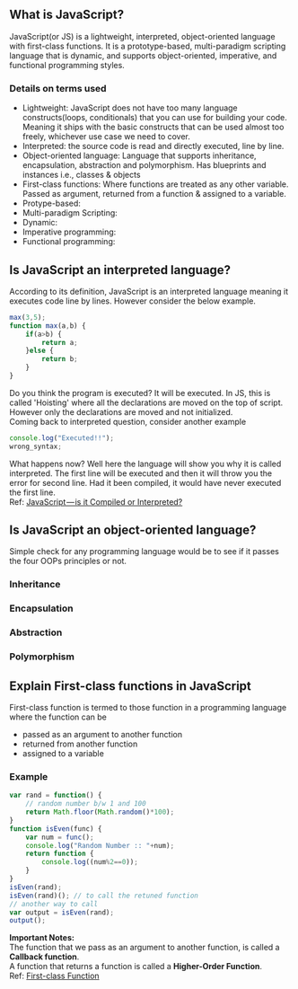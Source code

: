 ## What is JavaScript?
JavaScript(or JS) is a lightweight, interpreted, object-oriented language with first-class functions. It is a prototype-based, multi-paradigm scripting language that is dynamic, and supports object-oriented, imperative, and functional programming styles.

### Details on terms used
- Lightweight: JavaScript does not have too many language constructs(loops, conditionals) that you can use for building your code. Meaning it ships with the basic constructs that can be used almost too freely, whichever use case we need to cover.
- Interpreted: the source code is read and directly executed, line by line. 
- Object-oriented language: Language that supports inheritance, encapsulation, abstraction and polymorphism. Has blueprints and instances i.e., classes & objects
- First-class functions: Where functions are treated as any other variable. Passed as argument, returned from a function & assigned to a variable.
- Protype-based: 
- Multi-paradigm Scripting:
- Dynamic:
- Imperative programming:
- Functional programming:

## Is JavaScript an interpreted language?
According to its definition, JavaScript is an interpreted language meaning it executes code line by lines. However consider the below example.
```js
max(3,5);
function max(a,b) {
    if(a>b) {
        return a;
    }else {
        return b;
    }
}
```
Do you think the program is executed? It will be executed. In JS, this is called 'Hoisting' where all the declarations are moved on the top of script. However only the declarations are moved and not initialized. <br>
Coming back to interpreted question, consider another example
```js
console.log("Executed!!");
wrong_syntax;
```
What happens now? Well here the language will show you why it is called interpreted. The first line will be executed and then it will throw you the error for second line. Had it been compiled, it would have never executed the first line. <br>
Ref: [JavaScript — is it Compiled or Interpreted?](https://almogad.medium.com/javascript-is-it-compiled-or-interpreted-9779278468fc)

## Is JavaScript an object-oriented language?
Simple check for any programming language would be to see if it passes the four OOPs principles or not. 
### Inheritance
### Encapsulation
### Abstraction
### Polymorphism

## Explain First-class functions in JavaScript
First-class function is termed to those function in a programming language where the function can be <br>
- passed as an argument to another function
- returned from another function
- assigned to a variable
### Example
```js
var rand = function() {
    // random number b/w 1 and 100
    return Math.floor(Math.random()*100);
}
function isEven(func) {
    var num = func();
    console.log("Random Number :: "+num);
    return function {
        console.log((num%2==0));
    }
}
isEven(rand);
isEven(rand)(); // to call the retuned function
// another way to call 
var output = isEven(rand);
output();
```
<b>Important Notes:</b> 
<br>The function that we pass as an argument to another function, is called a <b>Callback function</b>.
<br>A function that returns a function is called a <b>Higher-Order Function</b>.
<br>Ref: [First-class Function](https://developer.mozilla.org/en-US/docs/Glossary/First-class_Function)